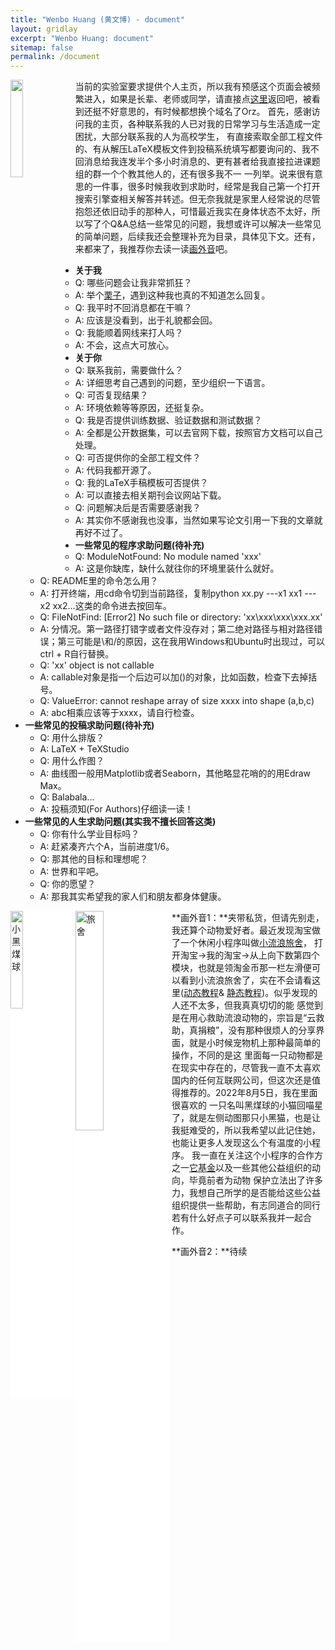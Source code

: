 ```yaml
---
title: "Wenbo Huang (黄文博) - document"
layout: gridlay
excerpt: "Wenbo Huang: document"
sitemap: false
permalink: /document
---
```


<a href ="https://wenbohuang1002X.github.io"> <img align="left" src="{{ site.url }}{{ site.baseurl }}/images/logo/adv.gif" class="img-responsive" width="20%"  /> </a>

当前的实验室要求提供个人主页，所以我有预感这个页面会被频繁进入，如果是长辈、老师或同学，请直接点<a href="https://wenbohuang1002X.github.io">这里</a>返回吧，被看到还挺不好意思的，有时候都想换个域名了Orz。
首先，感谢访问我的主页，各种联系我的人已对我的日常学习与生活造成一定困扰，大部分联系我的人为高校学生，
有直接索取全部工程文件的、有从解压LaTeX模板文件到投稿系统填写都要询问的、我不回消息给我连发半个多小时消息的、更有甚者给我直接拉进课题组的群一个个教其他人的，还有很多我不一
一列举。说来很有意思的一件事，很多时候我收到求助时，经常是我自己第一个打开搜索引擎查相关解答并转述。但无奈我就是家里人经常说的尽管
抱怨还依旧动手的那种人，可惜最近我实在身体状态不太好，所以写了个Q&A总结一些常见的问题，我想或许可以解决一些常见的简单问题，后续我还会整理补充为目录，具体见下文。还有，来都来了，我推荐你去读一读<a href="#画外音">画外音</a>吧。<br>

* **关于我**
	- Q: 哪些问题会让我非常抓狂？
	- A: 举个<a href="https://wenbohuang1002X.github.io/images/pages/mad.jpg">栗子</a>，遇到这种我也真的不知道怎么回复。
	- Q: 我平时不回消息都在干嘛？
	- A: 应该是没看到，出于礼貌都会回。
	- Q: 我能顺着网线来打人吗？
	- A: 不会，这点大可放心。
 * **关于你**
	- Q: 联系我前，需要做什么？
	- A: 详细思考自己遇到的问题，至少组织一下语言。
	- Q: 可否复现结果？
	- A: 环境依赖等等原因，还挺复杂。 
	- Q: 我是否提供训练数据、验证数据和测试数据？
	- A: 全都是公开数据集，可以去官网下载，按照官方文档可以自己处理。
	- Q: 可否提供你的全部工程文件？
	- A: 代码我都开源了。
	- Q: 我的LaTeX手稿模板可否提供？
	- A: 可以直接去相关期刊会议网站下载。
	- Q: 问题解决后是否需要感谢我？
	- A: 其实你不感谢我也没事，当然如果写论文引用一下我的文章就再好不过了。
 * **一些常见的程序求助问题(待补充)**
	- Q: ModuleNotFound: No module named 'xxx'
	- A: 这是你缺库，缺什么就往你的环境里装什么就好。
	- Q: README里的命令怎么用？
	- A: 打开终端，用cd命令切到当前路径，复制python xx.py ---x1 xx1 ---x2 xx2...这类的命令进去按回车。
	- Q: FileNotFind: [Error2] No such file or directory: 'xx\xxx\xxx\xxx.xx'
	- A: 分情况。第一路径打错字或者文件没存对；第二绝对路径与相对路径错误；第三可能是\和/的原因，这在我用Windows和Ubuntu时出现过，可以ctrl + R自行替换。
	- Q: 'xx' object is not callable
	- A: callable对象是指一个后边可以加()的对象，比如函数，检查下去掉括号。
	- Q: ValueError: cannot reshape array of size xxxx into shape (a,b,c)
	- A: abc相乘应该等于xxxx，请自行检查。
 * **一些常见的投稿求助问题(待补充)**
	- Q: 用什么排版？
	- A: LaTeX + TeXStudio
	- Q: 用什么作图？
	- A: 曲线图一般用Matplotlib或者Seaborn，其他略显花哨的的用Edraw Max。
	- Q: Balabala...
	- A: 投稿须知(For Authors)仔细读一读！
 * **一些常见的人生求助问题(其实我不擅长回答这类)**
	- Q: 你有什么学业目标吗？
	- A: 赶紧凑齐六个A，当前进度1/6。
	- Q: 那其他的目标和理想呢？
	- A: 世界和平吧。
	- Q: 你的愿望？
	- A: 那我其实希望我的家人们和朋友都身体健康。

<a href ="https://weibo.com/u/7745118461?sudaref=cn.bing.com" target="_blank"> <img align="left" id="画外音" alt="小黑煤球" src="{{ site.url }}{{ site.baseurl }}/images/logo/black.gif" class="img-responsive" width="20%" style="background-color: #ffffff; box-shadow: 0px 0px 0px grey; margin-top: 0px; margin-bottom: 0px"/> </a>
<a href ="https://weibo.com/u/7745118461?sudaref=cn.bing.com" target="_blank"> <img align="left" alt="旅舍" src="{{ site.url }}{{ site.baseurl }}/images/album/cute.jpg" class="img-responsive" width="30%" style="background-color: #ffffff; box-shadow: 0px 0px 0px grey; margin-top: 0px; margin-bottom: 0px"/> </a>

**画外音1：**夹带私货，但请先别走，我还算个动物爱好者。最近发现淘宝做了一个休闲小程序叫做<a href="https://weibo.com/u/7745118461?sudaref=cn.bing.com" target="_blank">小流浪旅舍</a>，
打开淘宝→我的淘宝→从上向下数第四个模块，也就是领淘金币那一栏左滑便可以看到小流浪旅舍了，实在不会请看这里(<a href="https://wenbohuang1002X.github.io/images/album/teach.gif">动态教程</a>&
<a href="https://wenbohuang1002X.github.io/images/album/teach.jpg">静态教程</a>)。似乎发现的人还不太多，但我真真切切的能
感觉到是在用心救助流浪动物的，宗旨是“云救助，真捐粮”，没有那种很烦人的分享界面，就是小时候宠物机上那种最简单的操作，不同的是这
里面每一只动物都是在现实中存在的，尽管我一直不太喜欢国内的任何互联网公司，但这次还是值得推荐的。2022年8月5日，我在里面很喜欢的
一只名叫黑煤球的小猫回喵星了，就是左侧动图那只小黑猫，也是让我挺难受的，所以我希望以此记住她，也能让更多人发现这么个有温度的小程序。
我一直在关注这个小程序的合作方之一<a href="https://www.tajijin.cn/">它基金</a>以及一些其他公益组织的动向，毕竟前者为动物
保护立法出了许多力，我想自己所学的是否能给这些公益组织提供一些帮助，有志同道合的同行若有什么好点子可以联系我并一起合作。

**画外音2：**待续
